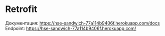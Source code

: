 # Retrofit


Документация: https://hse-sandwich-77a114b9406f.herokuapp.com/docs
Endpoint: https://hse-sandwich-77a114b9406f.herokuapp.com/